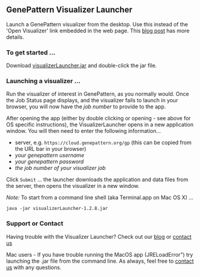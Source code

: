 ## GenePattern Visualizer Launcher

Launch a GenePattern visualizer from the desktop. Use this instead of the 'Open Visualizer' link embedded in the web page. This [blog post](https://www.genepattern.org/blog/2017/03/16/java-applet-based-visualizers-no-longer-function-in-any-browser) has more details.

### To get started ... 

Download [visualizerLauncher.jar](https://github.com/genepattern/VisualizerLauncher/releases/download/v1.2.8b/visualizerLauncher-1.2.8-full.jar) and double-click the jar file.

### Launching a visualizer ...
Run the visualizer of interest in GenePattern, as you normally would. Once the Job Status page displays, and the visualizer fails to launch in your browser, you will now have the _job number_ to provide to the app.

After opening the app (either by double clicking or opening - see above for OS specific instructions), the VisualizerLauncher opens in a new application window.
You will then need to enter the following information...
* server, e.g. `https://cloud.genepattern.org/gp` (this can be copied from the URL bar in your browser)
* _your genepattern username_
* _your genepattern password_
* _the job number of your visualizer job_

Click `Submit` ... the launcher downloads the application and data files from the server, then opens the visualizer in a new window.

*Note:* To start from a command line shell (aka Terminal.app on Mac OS X) ...
```
java -jar visualizerLauncher-1.2.8.jar
```

### Support or Contact

Having trouble with the Visualizer Launcher? Check out our [blog](https://www.genepattern.org/blog/2017/03/16/java-applet-based-visualizers-no-longer-function-in-any-browser) or [contact us](https://www.genepattern.org/contact)

Mac users - If you have trouble running the MacOS app (JRELoadError") try launching the .jar file from the command line. As always, feel free to [contact us](https://www.genepattern.org/contact) with any questions.
